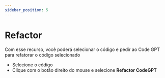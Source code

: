 ```yaml
---
sidebar_position: 5
---
```


# Refactor

Com esse recurso, você poderá selecionar o código e pedir ao Code GPT para refatorar o código selecionado

- Selecione o código
- Clique com o botão direito do mouse e selecione **Refactor CodeGPT**
